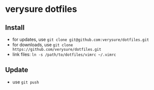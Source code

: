 verysure dotfiles
=================


## Install

- for updates, use `git clone git@github.com:verysure/dotfiles.git`
- for downloads, use `git clone https://github.com/verysure/dotfiles.git`
- link files: `ln -s /path/to/dotfiles/vimrc ~/.vimrc`


## Update

- use `git push`





